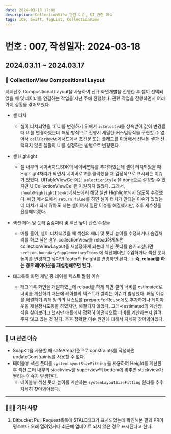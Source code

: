 ```yaml
---
date: 2024-03-18 17:00
description: CollectionView 관련 이슈, UI 관련 이슈
tags: iOS, Swift, TagList, CollectionView
---
```

# 번호 : 007, 작성일자: 2024-03-18

## 2024.03.11 ~ 2024.03.17
### 📱 CollectionView Compositional Layout
지지난주 Compositional Layout을 사용하여 신규 화면개발을 진행한 후 셀이 선택되었을 때 및 데이터를 연결하는 작업을 지난 주에 진행했다. 관련 작업을 진행하면서 여러가지 상황을 겪어보았다.

- 셀 터치
    - 셀이 터치되었을 때 UI를 변경하기 위해서 `isSelected`를 상속받아 값이 변경될 때 UI를 변경하였는데 해당 방식으로 진행시 세밀한 커스텀동작을 구현할 수 없어서 `cellForRowAt`메서드에서 조건문 또는 플래그를 이용해서 선택된 셀과 선택되지 않은 셀들의 UI를 설정하는 방법으로 변경했다.
 
- 셀 Highlight
    - 셀 내부의 네이버지도SDK의 네이버맵뷰를 추가하였는데 셀이 터치되었을 때 Highlight처리가 되면서 네이버로고를 클릭했을 때 검정색으로 표시되는 이슈가 있었다. UITableViewCell에는 `selectionStyle` 을 none으로 설정할 수 있지만 UICollectionViewCell은 지원하지 않았다. 그래서, `shouldHighlightItemAt`메서드에서 해당 셀만 Highlight되지 않도록 수정했다. 해당 메서드에서 `return false`를 하면 셀이 터치가 안되는 이슈가 있었는데 터치가 되지 않아도 되는 셀이여서 일단 이슈를 해결했지만, 추후 재수정을 진행해야겠다.
 
- 섹션 헤더 및 풋터 숨김처리 및 섹션 높이 관련 수정들
    - 예를 들어, 셀이 터치되었을 때 섹션의 헤더 및 풋터 높이를 수정하거나 숨김처리를 하고 싶은 경우 collectionView를 reload하게되면 collectionViewLayout을 재설정하게 되는데 섹션 풋터를 숨기고싶다면 `section.boundarySupplementaryItems` 에 섹션헤더만 주입하거나 섹션 풋터 높이를 변경하고 싶다면 footer의 height를 변경하면 된다. → **즉, reload를 하는 경우 레이아웃을 재설정해주면 된다.**
 
- 태그목록 화면 개발 중 레이블 텍스트 짤림 이슈
    - 태그목록 화면을 개발하였는데 reload를 하게 되면 셀의 너비를 estimated로 너비를 계산하기 때문에 레이블의 텍스트가 짤리는 이슈가 발생했다. 해당 이슈를 해결하기 위해 임의의 텍스트를 prepareForReuse에도 추가하거나 레이아웃을 재설정시도등을 하였지만, 해결되지 않았다. 그래서estimated의 계산방식을 찾아보려고 했지만 애플에서 정확히 어떤식으로 너비를 계산하는지 알려주지 않고 있는 것 같다. 추후 정확한 이슈 원인에 대해서 자세히 찾아봐야겠다.

---

### 🚀 UI 관련 이슈

- SnapKit을 사용할 때 safeArea기준으로 constraints를 작성하면 updateConstraints를 사용할 수 없다.
- 테이블뷰 섹션 풋터를 `systemLayoutSizeFitting` 을 사용하여 Height를 계산한 후 섹션 풋터 내부의 stackview를 superview의 bottom에 맞추면 stackview가 짤리는 이슈가 발생한다.
    - 테이블뷰 섹션 풋터 높이를 계산하는 `systemLayoutSizeFitting` 원리를 추후 자세히 찾아봐야겠다.
    

---

### 🙋🏻‍♂️ 기타 사항

1. Bitbucket Pull Request목록에 STALE태그가 표시되었는데 확인해본 결과 PR이 평소보다 오래 열려있거나 최근에 업데이트 되지 않은 경우 표시된다고 한다.
